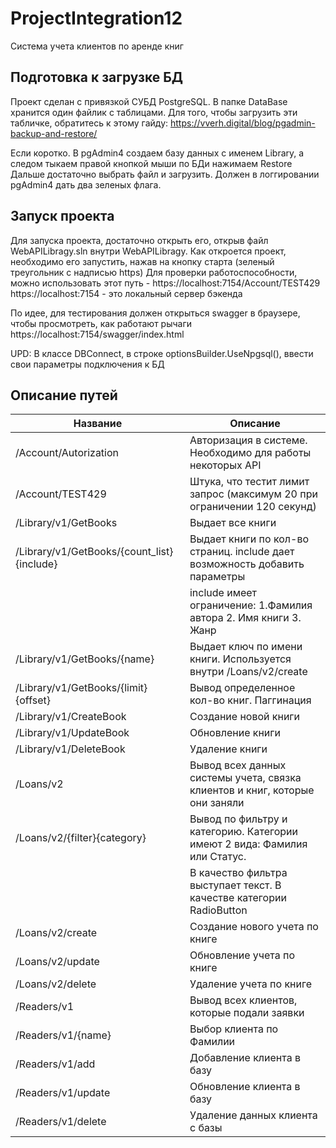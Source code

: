 # ProjectIntegration12
Система учета клиентов по аренде книг

## Подготовка к загрузке БД
Проект сделан с привязкой СУБД PostgreSQL. В папке DataBase хранится один файлик с таблицами. 
Для того, чтобы загрузить эти табличке, обратитесь к этому гайду: https://vverh.digital/blog/pgadmin-backup-and-restore/

Если коротко. В pgAdmin4 создаем базу данных с именем Library, а следом тыкаем правой кнопкой мыши по БДи нажимаем Restore
Дальше достаточно выбрать файл и загрузить. Должен в логгировании pgAdmin4 дать два зеленых флага.

## Запуск проекта
Для запуска проекта, достаточно открыть его, открыв файл WebAPILibragy.sln внутри WebAPILibragy.
Как откроется проект, необходимо его запустить, нажав на кнопку старта (зеленый треугольник с надписью https)
Для проверки работоспособности, можно использовать этот путь - https://localhost:7154/Account/TEST429
https://localhost:7154 - это локальный сервер бэкенда

По идее, для тестирования должен открыться swagger в браузере, чтобы просмотреть, как работают рычаги https://localhost:7154/swagger/index.html

UPD:
В классе DBConnect, в строке optionsBuilder.UseNpgsql(), ввести свои параметры подключения к БД


## Описание путей

| Название                                  | Описание                                                                   |
|-------------------------------------------|----------------------------------------------------------------------------|
| /Account/Autorization	                    | Авторизация в системе. Необходимо для работы некоторых API                 |
| /Account/TEST429                          | Штука, что тестит лимит запрос (максимум 20 при ограничении 120 секунд)    |
| /Library/v1/GetBooks                      | Выдает все книги                                                           |
| /Library/v1/GetBooks/{count_list}{include}| Выдает книги по кол-во страниц. include дает возможность добавить параметры|
|                                           | include имеет ограничение: 1.Фамилия автора 2. Имя книги 3. Жанр           |
| /Library/v1/GetBooks/{name}	            | Выдает ключ по имени книги. Используется внутри /Loans/v2/create           |
| /Library/v1/GetBooks/{limit}{offset}	    | Вывод определенное кол-во книг. Паггинация                                 |
| /Library/v1/CreateBook	                | Создание новой книги                                                       |
| /Library/v1/UpdateBook                    | Обновление книги                                                           |
| /Library/v1/DeleteBook                    | Удаление книги                                                             |
| /Loans/v2	                                | Вывод всех данных системы учета, связка клиентов и книг, которые они заняли|
| /Loans/v2/{filter}{category}	            | Вывод по фильтру и категорию. Категории имеют 2 вида: Фамилия или Статус.  |
|                                           | В качество фильтра выступает текст. В качестве категории RadioButton       |
| /Loans/v2/create	                        | Создание нового учета по книге                                             |
| /Loans/v2/update                          | Обновление учета по книге                                                  |
| /Loans/v2/delete                          | Удаление учета по книге                                                    |
| /Readers/v1	                            | Вывод всех клиентов, которые подали заявки                                 |
| /Readers/v1/{name}	                    | Выбор клиента по Фамилии                                                   |
| /Readers/v1/add	                        | Добавление клиента в базу                                                  |
| /Readers/v1/update	                    | Обновление клиента в базу                                                  |
| /Readers/v1/delete	                    | Удаление данных клиента с базы                                             |



